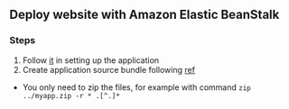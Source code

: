 ## Deploy website with Amazon Elastic BeanStalk


### Steps
1. Follow [it](https://docs.aws.amazon.com/elasticbeanstalk/latest/dg/GettingStarted.Walkthrough.html) in setting up the application
2. Create application source bundle following [ref](http://docs.aws.amazon.com/elasticbeanstalk/latest/dg/using-features.deployment.source.html)
- You only need to zip the files, for example with command `zip ../myapp.zip -r * .[^.]*`
